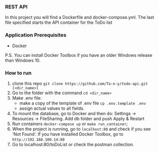 ### REST API
In this project you will find a Dockerfile and docker-compose.yml. The last file specified starts the API container for the ToDo list

### Application Prerequisites
- Docker

P.S. You can install Docker Toolbox if you have an older Windows release than Windows 10.

### How to run
1. clone this repo `git clone https://github.com/To-n-y/todo-api.git [<dir_name>]`
2. Go to the folder with the command `cd <dir_name>`
3. Make .env file:
   - make a copy of the template of .env file `cp .env.template .env`
   - assign actual values to all fields.
4. To mount the database, go to Docker and then do: Settings -> Resources -> FileSharing. Add db folder and push Apply & Restart
5. Run containers `docker-compose up` or `make run_container`;
6. When the project is running, go to `localhost:80` and check if you see 'Not Found'. If you have installed Docker Toolbox, go to `http://192.168.100.14:80`
7. Go to localhost:80/toDoList or check the postman collection.
